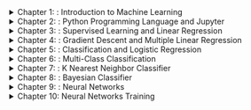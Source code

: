 <details>
  <summary>Chapter 1: : Introduction to Machine Learning</summary>

# Quiz for Document 1: Introduction to Machine Learning

1. **What is Machine Learning?**
   - A) A process that requires explicit programming for every task
   - B) A field that gives computers the ability to learn without explicit programming
   - C) A subset of hardware engineering
   - D) A database management technique

   <details>
     <summary>Answer and Explanation</summary>
     
     **Answer:** B  
     **Explanation:** Machine learning allows computers to learn from data without being explicitly programmed for every task. This enables systems to improve performance on specific tasks over time.
   </details>

2. **Who is considered one of the pioneers of machine learning?**
   - A) Albert Einstein
   - B) Arthur Samuel
   - C) Ada Lovelace
   - D) Alan Turing

   <details>
     <summary>Answer and Explanation</summary>
     
     **Answer:** B  
     **Explanation:** Arthur Samuel is known for defining machine learning as a field in which computers can learn from experience, without explicit programming.
   </details>

3. **What is one key reason for studying machine learning?**
   - A) It allows building physical robots
   - B) It opens up career opportunities and addresses the rise in demand for ML skills
   - C) It is a required skill for all engineering disciplines
   - D) It has low computational requirements

   <details>
     <summary>Answer and Explanation</summary>
     
     **Answer:** B  
     **Explanation:** ML is highly valued in today's tech-driven job market, and there is a growing need for skills in this area.
   </details>

4. **Which of the following is a type of machine learning?**
   - A) Regression-only learning
   - B) Supervised, unsupervised, and reinforcement learning
   - C) Pure programming
   - D) Computational analysis

   <details>
     <summary>Answer and Explanation</summary>
     
     **Answer:** B  
     **Explanation:** ML includes supervised learning, unsupervised learning, and reinforcement learning as its main types.
   </details>

5. **What is the significance of the 1980s for machine learning?**
   - A) Invention of support vector machines
   - B) Rediscovery of backpropagation, which spurred interest in neural networks
   - C) Development of the Python language
   - D) Discovery of deep learning

   <details>
     <summary>Answer and Explanation</summary>
     
     **Answer:** B  
     **Explanation:** The backpropagation algorithm was rediscovered in the 1980s, which helped to revitalize research in neural networks.
   </details>

6. **Which of the following best describes Artificial Intelligence (AI)?**
   - A) It is solely focused on data processing
   - B) AI refers to systems that perceive their environment and act to achieve goals
   - C) It is another term for machine learning
   - D) It is only used for image processing

   <details>
     <summary>Answer and Explanation</summary>
     
     **Answer:** B  
     **Explanation:** AI involves creating systems that interact with their environment to achieve specific goals, of which machine learning is a component.
   </details>

7. **What major event affected AI and ML research during the 1970s?**
   - A) Increased government funding
   - B) The first commercial use of neural networks
   - C) AI Winter, a period of reduced funding and interest in AI
   - D) Invention of reinforcement learning

   <details>
     <summary>Answer and Explanation</summary>
     
     **Answer:** C  
     **Explanation:** The 1970s saw the AI Winter, a period where funding and enthusiasm for AI research decreased significantly.
   </details>

8. **What does the term "Generative AI" refer to?**
   - A) AI that generates data through predefined algorithms
   - B) A blend of supervised and unsupervised learning for creating new data
   - C) AI used for clustering data only
   - D) A database management system

   <details>
     <summary>Answer and Explanation</summary>
     
     **Answer:** B  
     **Explanation:** Generative AI combines supervised and unsupervised learning techniques to create new, synthetic data.
   </details>

9. **Which field does machine learning directly connect with?**
   - A) Quantum mechanics
   - B) Astrophysics
   - C) Data Science
   - D) Meteorology

   <details>
     <summary>Answer and Explanation</summary>
     
     **Answer:** C  
     **Explanation:** Machine learning is closely related to data science, as it provides tools for analyzing and deriving insights from data.
   </details>

10. **What is a primary challenge that machine learning aims to address?**
    - A) Replicating AI for creative arts
    - B) Automating web development
    - C) Deriving insights and patterns from large data sets
    - D) Building more efficient physical hardware

   <details>
     <summary>Answer and Explanation</summary>
     
     **Answer:** C  
     **Explanation:** ML is largely focused on uncovering patterns and generating predictions from complex datasets.
   </details>

---

</details>
<details>
  <summary>Chapter 2: : Python Programming Language and Jupyter</summary>

# Quiz for Document 2: Python Programming Language and Jupyter

1. **Who developed Python and in what year?**
   - A) Guido van Rossum, 1989
   - B) Bjarne Stroustrup, 1989
   - C) Dennis Ritchie, 1983
   - D) James Gosling, 1991

   <details>
     <summary>Answer and Explanation</summary>
     
     **Answer:** A  
     **Explanation:** Guido van Rossum developed Python in 1989 as a general-purpose, high-level programming language.
   </details>

2. **What is one reason Python is widely used in machine learning?**
   - A) It is low-level and fast for binary computations
   - B) It has extensive libraries for data analysis and visualization
   - C) It is designed specifically for mobile development
   - D) It does not support object-oriented programming

   <details>
     <summary>Answer and Explanation</summary>
     
     **Answer:** B  
     **Explanation:** Python's extensive libraries, like TensorFlow, Pandas, and Matplotlib, make it a popular choice for data science and ML.
   </details>

3. **Which library is commonly used for statistical graphics in Python?**
   - A) NumPy
   - B) Scikit-learn
   - C) Seaborn
   - D) TensorFlow

   <details>
     <summary>Answer and Explanation</summary>
     
     **Answer:** C  
     **Explanation:** Seaborn builds on Matplotlib and integrates closely with Pandas, focusing on statistical visualizations.
   </details>

4. **What is Jupyter Notebook primarily used for?**
   - A) Building and compiling software
   - B) Interactive computing and data visualization
   - C) Mobile app development
   - D) Web development

   <details>
     <summary>Answer and Explanation</summary>
     
     **Answer:** B  
     **Explanation:** Jupyter Notebooks are widely used for interactive computing and creating data visualizations.
   </details>

5. **Which of the following is NOT a feature of Python?**
   - A) Open-source
   - B) Portable across different OS
   - C) Machine-level programming
   - D) Easy syntax and readability

   <details>
     <summary>Answer and Explanation</summary>
     
     **Answer:** C  
     **Explanation:** Python is high-level and focuses on readability and development speed rather than machine-level programming.
   </details>

6. **What is an advantage of using Python in data science?**
   - A) High execution speed
   - B) Ability to handle big data without any external libraries
   - C) Large community and extensive libraries for data manipulation
   - D) Built-in data visualization without external libraries

   <details>
     <summary>Answer and Explanation</summary>
     
     **Answer:** C  
     **Explanation:** Python's popularity in data science is largely due to its robust community support and extensive libraries.
   </details>

7. **What type of language is Python classified as?**
   - A) Compiled
   - B) Machine language
   - C) Interpreted
   - D) Assembly

   <details>
     <summary>Answer and Explanation</summary>
     
     **Answer:** C  
     **Explanation:** Python is an interpreted language, making it accessible and easy to debug.
   </details>

8. **Which package would you use for numerical operations in Python?**
   - A) Pandas
   - B) Seaborn
   - C) NumPy
   - D) Matplotlib

   <details>
     <summary>Answer and Explanation</summary>
     
     **Answer:** C  
     **Explanation:** NumPy is specialized for numerical computations and is a foundational package in scientific computing.
   </details>

9. **In Python, what does the command `input()` do?**
   - A) Displays text
   - B) Imports a package
   - C) Accepts user input
   - D) Defines a function

   <details>
     <summary>Answer and Explanation</summary>
     
     **Answer:** C  
     **Explanation:** `input()` allows users to input data during runtime, returning it as a string.
   </details>

10. **Why is Anaconda often recommended for Python in ML?**
    - A) It speeds up computation
    - B) It is lightweight and only installs essential packages
    - C) It includes a suite of data science tools and libraries
    - D) It is only for web development

   <details>
     <summary>Answer and Explanation</summary>
     
     **Answer:** C  
     **Explanation:** Anaconda is recommended because it includes data science packages and tools, making it easy to set up an ML environment.
   </details>

---

</details>
<details>
  <summary>Chapter 3: : Supervised Learning and Linear Regression</summary>

# Quiz for Document 3: Supervised Learning and Linear Regression

1. **What is supervised learning?**
   - A) Learning with labeled data
   - B) Learning with unlabeled data
   - C) Learning without any data
   - D) Learning by trial and error

   <details>
     <summary>Answer and Explanation</summary>
     
     **Answer:** A  
     **Explanation:** In supervised learning, models are trained on labeled data, where both inputs and correct outputs are provided.
   </details>

2. **What type of model is used in predicting salary based on experience?**
   - A) Classification
   - B) Clustering
   - C) Regression
   - D) Reinforcement learning

   <details>
     <summary>Answer and Explanation</summary>
     
     **Answer:** C  
     **Explanation:** Predicting salary based on experience is a regression task because it involves continuous output values.
   </details>

3. **What is a 'feature' in the context of supervised learning?**
   - A) The output variable
   - B) An input variable used to make predictions
   - C) The name of the model
   - D) A data point's label

   <details>
     <summary>Answer and Explanation</summary>
     
     **Answer:** B  
     **Explanation:** Features are the input variables that provide information for the model to make predictions.
   </details>

4. **What is a primary objective of a cost function in regression?**
   - A) Maximizing feature value
   - B) Minimizing the difference between predictions and actual values
   - C) Making predictions categorical
   - D) Determining data labels

   <details>
     <summary>Answer and Explanation</summary>
     
     **Answer:** B  
     **Explanation:** A cost function quantifies the difference between predicted and actual values, aiming to minimize this difference for accuracy.
   </details>

5. **Which of the following is a correct example of linear regression?**
   - A) Predicting if an email is spam
   - B) Predicting house price based on square footage
   - C) Determining the color of a fruit
   - D) Grouping similar products

   <details>
     <summary>Answer and Explanation</summary>
     
     **Answer:** B  
     **Explanation:** Predicting house price based on square footage is a linear regression problem because it involves a continuous outcome.
   </details>

6. **In supervised learning, what is an 'output' variable often called?**
   - A) Label or target
   - B) Feature
   - C) Sample
   - D) Instance

   <details>
     <summary>Answer and Explanation</summary>
     
     **Answer:** A  
     **Explanation:** The output variable, which the model aims to predict, is referred to as the target or label in supervised learning.
   </details>

7. **What is the role of a 'training set' in machine learning?**
   - A) To test the model's accuracy
   - B) To provide data for the model to learn patterns
   - C) To store final model results
   - D) To discard outliers

   <details>
     <summary>Answer and Explanation</summary>
     
     **Answer:** B  
     **Explanation:** The training set is used to teach the model patterns in the data by adjusting model parameters.
   </details>

8. **Which of the following best describes a 'hypothesis' in machine learning?**
   - A) A model's predictions on unseen data
   - B) A function mapping inputs to outputs
   - C) A test result
   - D) A method of data preprocessing

   <details>
     <summary>Answer and Explanation</summary>
     
     **Answer:** B  
     **Explanation:** The hypothesis in ML refers to the function or model that maps inputs to outputs based on learned parameters.
   </details>

9. **What is 'overfitting' in supervised learning?**
   - A) When a model fails to capture patterns in the training data
   - B) When a model generalizes well to new data
   - C) When a model learns noise instead of the actual patterns in training data
   - D) When a model is too simple for the data

   <details>
     <summary>Answer and Explanation</summary>
     
     **Answer:** C  
     **Explanation:** Overfitting occurs when a model captures noise or random fluctuations in the training data, leading to poor generalization on new data.
   </details>

10. **In linear regression, what is the purpose of the line of best fit?**
    - A) To perfectly fit every data point
    - B) To find the most complex model possible
    - C) To minimize the difference between predicted and actual values
    - D) To only use half of the data points

   <details>
     <summary>Answer and Explanation</summary>
     
     **Answer:** C  
     **Explanation:** The line of best fit in linear regression is chosen to minimize the difference between the model's predictions and the actual values in the data.
   </details>

---

</details>
<details>
  <summary>Chapter 4: : Gradient Descent and Multiple Linear Regression</summary>

# Quiz for Document 4: Gradient Descent and Multiple Linear Regression

1. **What is the main goal of the Gradient Descent algorithm?**
   - A) To increase the cost function
   - B) To find the maximum point in a dataset
   - C) To minimize the cost function
   - D) To make random updates to parameters

   <details>
     <summary>Answer and Explanation</summary>
     
     **Answer:** C  
     **Explanation:** Gradient Descent aims to find the minimum of the cost function by iteratively updating parameters to reduce error.
   </details>

2. **In Gradient Descent, what is the purpose of the learning rate?**
   - A) To determine the maximum number of iterations
   - B) To control the step size for each parameter update
   - C) To reset parameters after each iteration
   - D) To ensure that all data points are used

   <details>
     <summary>Answer and Explanation</summary>
     
     **Answer:** B  
     **Explanation:** The learning rate controls the size of each step in the parameter update, balancing convergence speed and stability.
   </details>

3. **Which of the following issues can occur if the learning rate is set too high?**
   - A) The model may converge slowly
   - B) The model will only work for linear problems
   - C) The model may overshoot and fail to converge
   - D) The model will ignore the cost function

   <details>
     <summary>Answer and Explanation</summary>
     
     **Answer:** C  
     **Explanation:** A high learning rate can cause the model to overshoot the minimum, leading to failure to converge or oscillation around the minimum.
   </details>

4. **What is a characteristic of the cost function in linear regression?**
   - A) It has multiple local minima
   - B) It is a linear function of parameters
   - C) It has a unique global minimum
   - D) It can only be solved through trial and error

   <details>
     <summary>Answer and Explanation</summary>
     
     **Answer:** C  
     **Explanation:** The cost function in linear regression is convex, meaning it has a unique global minimum, which gradient descent can reliably find.
   </details>

5. **What does 'multiple linear regression' refer to?**
   - A) Regression with a single input variable
   - B) Regression with multiple output variables
   - C) Regression with multiple input features
   - D) A clustering technique

   <details>
     <summary>Answer and Explanation</summary>
     
     **Answer:** C  
     **Explanation:** Multiple linear regression involves using multiple input features (variables) to predict an output variable.
   </details>

6. **Which operation is commonly used to represent multiple linear regression in matrix form?**
   - A) Addition
   - B) Matrix multiplication
   - C) Transposition
   - D) Inversion

   <details>
     <summary>Answer and Explanation</summary>
     
     **Answer:** B  
     **Explanation:** Matrix multiplication is used in multiple linear regression to represent the linear combination of multiple features and their corresponding weights.
   </details>

7. **What is 'feature engineering'?**
   - A) Selecting only the output variable
   - B) Modifying or creating input features to improve model performance
   - C) Ignoring outliers in the data
   - D) Focusing only on linear relationships

   <details>
     <summary>Answer and Explanation</summary>
     
     **Answer:** B  
     **Explanation:** Feature engineering involves transforming or creating new input features to help the model better capture patterns in the data.
   </details>

8. **What can cause Gradient Descent to get stuck and fail to find the best solution?**
   - A) Presence of a global minimum
   - B) Use of a high learning rate
   - C) Falling into a local minimum
   - D) Having a low cost function value

   <details>
     <summary>Answer and Explanation</summary>
     
     **Answer:** C  
     **Explanation:** Gradient Descent can get stuck in a local minimum, especially in non-convex cost functions, though this is less of an issue in linear regression.
   </details>

9. **How does polynomial regression differ from linear regression?**
   - A) It only uses binary output variables
   - B) It allows the model to capture non-linear relationships
   - C) It reduces the number of input features
   - D) It does not require a cost function

   <details>
     <summary>Answer and Explanation</summary>
     
     **Answer:** B  
     **Explanation:** Polynomial regression allows for capturing non-linear relationships by including higher powers of input features.
   </details>

10. **What is the primary purpose of using vectorization in multiple linear regression?**
    - A) To reduce the number of features
    - B) To speed up computations
    - C) To make the model linear
    - D) To ensure convergence

   <details>
     <summary>Answer and Explanation</summary>
     
     **Answer:** B  
     **Explanation:** Vectorization helps to perform operations efficiently in a single step, significantly speeding up the computation process.
   </details>

---

</details>
<details>
  <summary>Chapter 5: : Classification and Logistic Regression</summary>

# Quiz for Document 5: Classification and Logistic Regression

1. **What is the main goal of classification in machine learning?**
   - A) To predict continuous values
   - B) To categorize data into discrete classes
   - C) To find correlations between variables
   - D) To perform clustering

   <details>
     <summary>Answer and Explanation</summary>
     
     **Answer:** B  
     **Explanation:** Classification aims to assign data points to discrete classes or categories based on their features.
   </details>

2. **Logistic regression is typically used for which type of problem?**
   - A) Clustering
   - B) Regression
   - C) Classification
   - D) Dimensionality reduction

   <details>
     <summary>Answer and Explanation</summary>
     
     **Answer:** C  
     **Explanation:** Logistic regression is commonly used for binary classification problems, predicting a probability that a given data point belongs to a specific class.
   </details>

3. **Which of the following is an example of a binary classification task?**
   - A) Predicting house prices
   - B) Classifying emails as spam or not spam
   - C) Recommending products to users
   - D) Grouping customers based on behavior

   <details>
     <summary>Answer and Explanation</summary>
     
     **Answer:** B  
     **Explanation:** Binary classification involves two possible outcomes, such as classifying an email as spam (1) or not spam (0).
   </details>

4. **What function is commonly used as the activation function in logistic regression?**
   - A) Linear function
   - B) Exponential function
   - C) Sigmoid function
   - D) Polynomial function

   <details>
     <summary>Answer and Explanation</summary>
     
     **Answer:** C  
     **Explanation:** The sigmoid function is used in logistic regression as it outputs values between 0 and 1, which can be interpreted as probabilities.
   </details>

5. **What does the sigmoid function output represent in logistic regression?**
   - A) The actual output class
   - B) The linear transformation of inputs
   - C) The probability of a data point belonging to a certain class
   - D) The mean squared error

   <details>
     <summary>Answer and Explanation</summary>
     
     **Answer:** C  
     **Explanation:** The sigmoid function output represents the probability of a data point belonging to the positive class, ranging from 0 to 1.
   </details>

6. **What is the purpose of the decision boundary in logistic regression?**
   - A) To maximize the output values
   - B) To separate data points based on their features
   - C) To perform feature scaling
   - D) To minimize the cost function

   <details>
     <summary>Answer and Explanation</summary>
     
     **Answer:** B  
     **Explanation:** The decision boundary in logistic regression is used to separate data points into classes based on their predicted probabilities.
   </details>

7. **How do you interpret an output probability of 0.7 in logistic regression?**
   - A) The model is 70% confident the data point belongs to the positive class
   - B) The data point has a 30% chance of being correct
   - C) The model made an error in predicting the class
   - D) The output should be adjusted to 1

   <details>
     <summary>Answer and Explanation</summary>
     
     **Answer:** A  
     **Explanation:** An output probability of 0.7 means the model is 70% confident that the data point belongs to the positive class (typically coded as 1).
   </details>

8. **What is the logistic cost function used for?**
   - A) To measure the accuracy of predictions
   - B) To calculate the distance between data points
   - C) To quantify the error between predicted and actual class labels
   - D) To minimize the number of features

   <details>
     <summary>Answer and Explanation</summary>
     
     **Answer:** C  
     **Explanation:** The logistic cost function, also called the log-loss function, measures the error between the model’s predictions and the actual class labels.
   </details>

9. **What issue does logistic regression address by using a sigmoid function instead of a linear function?**
   - A) It reduces the computation time
   - B) It provides output in the range (0, 1) for probabilistic interpretation
   - C) It eliminates the need for training data
   - D) It makes the output a continuous variable

   <details>
     <summary>Answer and Explanation</summary>
     
     **Answer:** B  
     **Explanation:** The sigmoid function restricts the output to the (0, 1) range, making it interpretable as a probability, unlike a linear function which could produce values outside this range.
   </details>

10. **How does logistic regression handle multiple input features for classification?**
    - A) By ignoring additional features
    - B) By applying separate models for each feature
    - C) By creating a linear combination of all input features
    - D) By clustering features before classification

   <details>
     <summary>Answer and Explanation</summary>
     
     **Answer:** C  
     **Explanation:** Logistic regression uses a linear combination of all input features and then applies the sigmoid function to produce a probability for classification.
   </details>

---

</details>
<details>
  <summary>Chapter 6: : Multi-Class Classification</summary>

# Quiz for Document 6: Multi-Class Classification

1. **What is multi-class classification?**
   - A) Classification with two classes
   - B) Classification with more than two classes
   - C) Regression using multiple inputs
   - D) Clustering data into groups

   <details>
     <summary>Answer and Explanation</summary>
     
     **Answer:** B  
     **Explanation:** Multi-class classification involves categorizing data into more than two distinct classes.
   </details>

2. **Which of the following is a common approach to handle multi-class classification problems?**
   - A) Binary segmentation
   - B) Decision trees only
   - C) One-vs-All (OvA) or One-vs-One (OvO)
   - D) Clustering algorithms

   <details>
     <summary>Answer and Explanation</summary>
     
     **Answer:** C  
     **Explanation:** One-vs-All and One-vs-One are common strategies to extend binary classifiers to handle multi-class classification.
   </details>

3. **What is the One-vs-All (OvA) approach?**
   - A) Creating one classifier for each pair of classes
   - B) Creating multiple classifiers to distinguish one class from all others
   - C) Grouping all classes together in one classifier
   - D) Ignoring one class at a time

   <details>
     <summary>Answer and Explanation</summary>
     
     **Answer:** B  
     **Explanation:** In OvA, one classifier is created for each class to distinguish it from all other classes.
   </details>

4. **How does the One-vs-One (OvO) approach work?**
   - A) By comparing each class against all classes at once
   - B) By creating classifiers for each pair of classes
   - C) By clustering similar classes together
   - D) By using a single classifier for all classes

   <details>
     <summary>Answer and Explanation</summary>
     
     **Answer:** B  
     **Explanation:** OvO involves creating a binary classifier for each possible pair of classes.
   </details>

5. **Which algorithm is naturally suited for multi-class classification without needing OvA or OvO?**
   - A) Logistic Regression
   - B) Naive Bayes
   - C) K-Nearest Neighbors (KNN)
   - D) Decision Trees

   <details>
     <summary>Answer and Explanation</summary>
     
     **Answer:** D  
     **Explanation:** Decision Trees can handle multi-class classification inherently, without needing OvA or OvO.
   </details>

6. **What is a potential downside of using the OvO approach?**
   - A) It only works for binary classification
   - B) It ignores some classes during training
   - C) It requires training many classifiers, which can be computationally expensive
   - D) It is less accurate than OvA

   <details>
     <summary>Answer and Explanation</summary>
     
     **Answer:** C  
     **Explanation:** OvO can be computationally expensive due to the large number of classifiers needed for each pair of classes.
   </details>

7. **In multi-class classification, what does the term "overfitting" mean?**
   - A) The model performs well on unseen data
   - B) The model memorizes training data too closely, failing to generalize to new data
   - C) The model predicts multiple classes at once
   - D) The model simplifies the decision boundaries

   <details>
     <summary>Answer and Explanation</summary>
     
     **Answer:** B  
     **Explanation:** Overfitting occurs when a model learns noise or specifics from the training data, leading to poor generalization on new data.
   </details>

8. **Which of the following techniques can help reduce overfitting in multi-class classification?**
   - A) Increasing model complexity
   - B) Collecting more data or using regularization
   - C) Ignoring outliers
   - D) Reducing the number of classes

   <details>
     <summary>Answer and Explanation</summary>
     
     **Answer:** B  
     **Explanation:** Overfitting can be reduced by collecting more data, using techniques like regularization, or employing simpler models.
   </details>

9. **Which evaluation metric is especially useful for multi-class classification?**
   - A) Mean Squared Error (MSE)
   - B) Root Mean Squared Error (RMSE)
   - C) Confusion Matrix
   - D) R-squared value

   <details>
     <summary>Answer and Explanation</summary>
     
     **Answer:** C  
     **Explanation:** A confusion matrix provides detailed information on the performance of a model across multiple classes.
   </details>

10. **What is a limitation of using accuracy as an evaluation metric in multi-class classification?**
    - A) It ignores true negatives
    - B) It can be misleading if the class distribution is imbalanced
    - C) It only works for binary classification
    - D) It does not consider training time

   <details>
     <summary>Answer and Explanation</summary>
     
     **Answer:** B  
     **Explanation:** Accuracy may be misleading in cases of imbalanced classes, as it could be high even if the model performs poorly on minority classes.
   </details>

---

</details>
<details>
  <summary>Chapter 7: : K Nearest Neighbor Classifier</summary>

# Quiz for Document 7: K Nearest Neighbor Classifier

1. **What is the main concept behind the K-Nearest Neighbors (KNN) algorithm?**
   - A) Using a decision tree to classify data
   - B) Finding the most distant data points
   - C) Classifying a data point based on the majority class of its nearest neighbors
   - D) Predicting probabilities rather than classes

   <details>
     <summary>Answer and Explanation</summary>
     
     **Answer:** C  
     **Explanation:** KNN classifies a data point based on the majority class of its 'k' nearest neighbors in the feature space.
   </details>

2. **In the KNN algorithm, what does the parameter 'k' represent?**
   - A) The total number of classes
   - B) The number of nearest neighbors considered for classification
   - C) The distance between data points
   - D) The number of features

   <details>
     <summary>Answer and Explanation</summary>
     
     **Answer:** B  
     **Explanation:** The parameter 'k' represents the number of closest neighbors used to determine the class of a data point.
   </details>

3. **What happens if 'k' is set to 1 in the KNN algorithm?**
   - A) The algorithm uses all data points for classification
   - B) The algorithm relies only on the nearest neighbor for classification
   - C) The model becomes more generalized
   - D) The algorithm fails to work

   <details>
     <summary>Answer and Explanation</summary>
     
     **Answer:** B  
     **Explanation:** With 'k' set to 1, KNN will classify a data point based on the closest single neighbor, which may lead to overfitting.
   </details>

4. **Which distance metric is commonly used in KNN?**
   - A) Euclidean distance
   - B) Hamming distance
   - C) Manhattan distance
   - D) All of the above

   <details>
     <summary>Answer and Explanation</summary>
     
     **Answer:** D  
     **Explanation:** KNN can use various distance metrics, including Euclidean, Manhattan, and Hamming distances, depending on the data and problem.
   </details>

5. **What is a potential drawback of setting a high value for 'k' in KNN?**
   - A) It makes the algorithm run faster
   - B) It may cause underfitting by averaging out the data too much
   - C) It increases the risk of overfitting
   - D) It ignores the majority class

   <details>
     <summary>Answer and Explanation</summary>
     
     **Answer:** B  
     **Explanation:** A high 'k' value can cause underfitting by making the model too generalized, as it includes distant neighbors that may dilute the class information.
   </details>

6. **How does KNN handle classification and regression differently?**
   - A) It uses the mean of neighbors for classification and the mode for regression
   - B) It uses the majority class for classification and the average value for regression
   - C) It does not work for regression
   - D) It requires different distance metrics for each

   <details>
     <summary>Answer and Explanation</summary>
     
     **Answer:** B  
     **Explanation:** For classification, KNN uses the majority class among neighbors, while for regression, it calculates the average of the neighbors' values.
   </details>

7. **What is the main disadvantage of the KNN algorithm?**
   - A) It has a high training time
   - B) It cannot handle categorical data
   - C) It is computationally expensive during prediction
   - D) It is only used for binary classification

   <details>
     <summary>Answer and Explanation</summary>
     
     **Answer:** C  
     **Explanation:** KNN is computationally expensive during prediction because it requires calculating the distance to all points in the dataset.
   </details>

8. **How does cross-validation help in selecting the optimal value of 'k' for KNN?**
   - A) It trains the model on all data points
   - B) It finds the value of 'k' that minimizes validation error
   - C) It makes the model more complex
   - D) It increases the training dataset

   <details>
     <summary>Answer and Explanation</summary>
     
     **Answer:** B  
     **Explanation:** Cross-validation helps select the value of 'k' by evaluating different 'k' values and choosing the one with the lowest validation error.
   </details>

9. **What type of machine learning model is KNN considered to be?**
   - A) Generative model
   - B) Instance-based or lazy learner
   - C) Parametric model
   - D) Deep learning model

   <details>
     <summary>Answer and Explanation</summary>
     
     **Answer:** B  
     **Explanation:** KNN is an instance-based or lazy learning algorithm because it doesn't learn a model during training but rather makes predictions based on stored data.
   </details>

10. **Which of the following situations is KNN most suitable for?**
    - A) High-dimensional data with many irrelevant features
    - B) Small datasets with a clear separation between classes
    - C) Real-time predictions on very large datasets
    - D) Data with many missing values

   <details>
     <summary>Answer and Explanation</summary>
     
     **Answer:** B  
     **Explanation:** KNN works well on small datasets with clear class separation. It struggles with high-dimensional data and real-time predictions on large datasets due to computational costs.
   </details>

---

</details>
<details>
  <summary>Chapter 8: : Bayesian Classifier</summary>

# Quiz for Document 8: Bayesian Classifier

1. **What is Bayesian inference primarily based on?**
   - A) Calculating the Euclidean distance
   - B) Finding patterns in unlabeled data
   - C) Updating probabilities based on new evidence
   - D) Clustering data points

   <details>
     <summary>Answer and Explanation</summary>
     
     **Answer:** C  
     **Explanation:** Bayesian inference involves updating the probability of a hypothesis as new evidence or data becomes available.
   </details>

2. **What does Bayes' theorem calculate?**
   - A) The probability of a single event occurring
   - B) The probability of an event, given the occurrence of another event
   - C) The distance between two data points
   - D) The average of a set of values

   <details>
     <summary>Answer and Explanation</summary>
     
     **Answer:** B  
     **Explanation:** Bayes' theorem calculates the probability of an event occurring given that another event has occurred.
   </details>

3. **Which of the following is an example of conditional probability?**
   - A) The chance of rain tomorrow
   - B) The chance of a person having a disease given that they tested positive
   - C) The probability of flipping heads on a coin
   - D) The probability of drawing an ace from a deck

   <details>
     <summary>Answer and Explanation</summary>
     
     **Answer:** B  
     **Explanation:** Conditional probability is the probability of an event (having a disease) given that another event (testing positive) has already occurred.
   </details>

4. **In the context of a Bayesian classifier, what is a 'prior'?**
   - A) The likelihood of observing the data
   - B) The initial probability of an event before new evidence is considered
   - C) The final probability after considering all evidence
   - D) A distance measure between classes

   <details>
     <summary>Answer and Explanation</summary>
     
     **Answer:** B  
     **Explanation:** The prior is the initial probability of a hypothesis or event before new evidence is taken into account.
   </details>

5. **What is the purpose of a 'likelihood' in Bayes' theorem?**
   - A) To measure the initial probability of an event
   - B) To calculate the cost function
   - C) To determine how probable observed data is under a certain hypothesis
   - D) To increase the number of features

   <details>
     <summary>Answer and Explanation</summary>
     
     **Answer:** C  
     **Explanation:** The likelihood represents how likely the observed data is given a particular hypothesis.
   </details>

6. **What is the posterior probability in Bayesian inference?**
   - A) The probability of the hypothesis before considering evidence
   - B) The probability of the evidence alone
   - C) The updated probability of a hypothesis after considering evidence
   - D) The final step in calculating the mean

   <details>
     <summary>Answer and Explanation</summary>
     
     **Answer:** C  
     **Explanation:** The posterior probability is the updated probability of a hypothesis after incorporating new evidence.
   </details>

7. **Which of the following is a common assumption in a Naive Bayes classifier?**
   - A) Features are dependent on each other
   - B) Features are independent given the class
   - C) All data points have the same probability
   - D) The classifier is non-parametric

   <details>
     <summary>Answer and Explanation</summary>
     
     **Answer:** B  
     **Explanation:** Naive Bayes assumes that features are conditionally independent given the class label, which simplifies calculations.
   </details>

8. **What is one advantage of using a Bayesian classifier?**
   - A) It requires a large dataset to perform well
   - B) It is sensitive to irrelevant features
   - C) It can handle missing data effectively
   - D) It is only suitable for binary classification

   <details>
     <summary>Answer and Explanation</summary>
     
     **Answer:** C  
     **Explanation:** Bayesian classifiers, particularly Naive Bayes, can handle missing data by marginalizing over the missing values.
   </details>

9. **How does a Bayesian classifier determine the class of a new data point?**
   - A) By choosing the class with the highest posterior probability
   - B) By calculating the mean of all features
   - C) By maximizing the Euclidean distance
   - D) By calculating the median of the data

   <details>
     <summary>Answer and Explanation</summary>
     
     **Answer:** A  
     **Explanation:** A Bayesian classifier assigns a data point to the class with the highest posterior probability after evaluating the evidence.
   </details>

10. **What is a major limitation of the Naive Bayes classifier?**
    - A) It cannot handle large datasets
    - B) It is computationally expensive
    - C) It assumes conditional independence among features, which may not hold in practice
    - D) It requires extensive training

   <details>
     <summary>Answer and Explanation</summary>
     
     **Answer:** C  
     **Explanation:** Naive Bayes assumes conditional independence of features, which is often an unrealistic assumption in real-world data, potentially reducing its accuracy.
   </details>

---

</details>
<details>
  <summary>Chapter 9: : Neural Networks</summary>

# Quiz for Document 9: Neural Networks

1. **What is a neural network inspired by?**
   - A) The structure of biological neurons in the brain
   - B) The structure of a computer's CPU
   - C) Chemical reactions in cells
   - D) The internet's network topology

   <details>
     <summary>Answer and Explanation</summary>
     
     **Answer:** A  
     **Explanation:** Neural networks are inspired by the structure and function of biological neurons in the brain, where neurons process and transmit information.
   </details>

2. **What is a perceptron?**
   - A) A type of deep neural network
   - B) A single layer neural network unit
   - C) A machine learning model for unsupervised learning
   - D) A clustering algorithm

   <details>
     <summary>Answer and Explanation</summary>
     
     **Answer:** B  
     **Explanation:** A perceptron is a single-layer neural network unit used as a basic building block in neural networks for binary classification tasks.
   </details>

3. **Which of the following describes a feedforward neural network?**
   - A) Data flows in cycles
   - B) Data flows in one direction, from input to output
   - C) The network must have only one hidden layer
   - D) The network constantly updates its weights

   <details>
     <summary>Answer and Explanation</summary>
     
     **Answer:** B  
     **Explanation:** In a feedforward neural network, data flows in one direction—from input nodes, through hidden layers, to output nodes—without cycles.
   </details>

4. **What is the purpose of an activation function in a neural network?**
   - A) To reset the weights
   - B) To determine the learning rate
   - C) To introduce non-linearity into the model
   - D) To normalize the output

   <details>
     <summary>Answer and Explanation</summary>
     
     **Answer:** C  
     **Explanation:** Activation functions introduce non-linearity, allowing the neural network to model complex, non-linear relationships in the data.
   </details>

5. **Which activation function outputs values between 0 and 1?**
   - A) ReLU
   - B) Tanh
   - C) Sigmoid
   - D) Linear

   <details>
     <summary>Answer and Explanation</summary>
     
     **Answer:** C  
     **Explanation:** The sigmoid activation function maps input values to a range between 0 and 1, making it suitable for probabilistic interpretation.
   </details>

6. **What is backpropagation used for in neural networks?**
   - A) Initializing weights
   - B) Updating weights based on the error gradient
   - C) Increasing the number of layers
   - D) Decreasing the learning rate

   <details>
     <summary>Answer and Explanation</summary>
     
     **Answer:** B  
     **Explanation:** Backpropagation is an algorithm used to update the weights in a neural network by calculating the gradient of the error with respect to each weight.
   </details>

7. **Why is ReLU commonly used in hidden layers of neural networks?**
   - A) It reduces the vanishing gradient problem
   - B) It provides probabilistic outputs
   - C) It decreases the number of required layers
   - D) It only activates for positive values

   <details>
     <summary>Answer and Explanation</summary>
     
     **Answer:** A  
     **Explanation:** ReLU helps mitigate the vanishing gradient problem, which can occur with other activation functions like sigmoid or tanh in deeper networks.
   </details>

8. **What is a multi-layer perceptron (MLP)?**
   - A) A network with a single layer
   - B) A neural network with multiple layers of perceptrons
   - C) A clustering algorithm
   - D) A type of unsupervised model

   <details>
     <summary>Answer and Explanation</summary>
     
     **Answer:** B  
     **Explanation:** An MLP is a neural network with multiple layers of perceptrons, including input, hidden, and output layers.
   </details>

9. **What is an epoch in the context of neural networks?**
   - A) A single pass through the entire dataset
   - B) The initial state of the neural network
   - C) The number of hidden layers
   - D) A subset of the training data

   <details>
     <summary>Answer and Explanation</summary>
     
     **Answer:** A  
     **Explanation:** An epoch is one complete pass through the entire training dataset, which is often repeated many times to train the network fully.
   </details>

10. **What is one advantage of using a neural network over traditional machine learning models?**
    - A) It requires less data
    - B) It can automatically discover complex patterns and relationships in large datasets
    - C) It does not require tuning
    - D) It always performs better than other models

   <details>
     <summary>Answer and Explanation</summary>
     
     **Answer:** B  
     **Explanation:** Neural networks are powerful because they can automatically capture complex patterns and relationships in large datasets, especially when data is high-dimensional.
   </details>

---

</details>
<details>
  <summary>Chapter 10: Neural Networks Training</summary>

# Quiz for Document 10: Neural Networks Training

1. **What is the first step in training a neural network?**
   - A) Specifying the model’s input and output layers
   - B) Specifying the cost function
   - C) Initializing random values for the weights
   - D) Setting the learning rate

   <details>
     <summary>Answer and Explanation</summary>
     
     **Answer:** A  
     **Explanation:** The first step in training a neural network is to define the structure, including input and output layers and how data flows through the network.
   </details>

2. **What is the purpose of a loss function in neural network training?**
   - A) To increase the network's complexity
   - B) To provide a measure of error between predicted and actual outputs
   - C) To initialize the weights
   - D) To set the learning rate

   <details>
     <summary>Answer and Explanation</summary>
     
     **Answer:** B  
     **Explanation:** The loss function quantifies the difference between the network’s predictions and the actual labels, guiding weight updates.
   </details>

3. **Which of the following is a commonly used loss function for binary classification?**
   - A) Mean Squared Error
   - B) Cross-Entropy Loss
   - C) Hinge Loss
   - D) Mean Absolute Error

   <details>
     <summary>Answer and Explanation</summary>
     
     **Answer:** B  
     **Explanation:** Cross-Entropy Loss is often used in binary classification as it effectively penalizes incorrect predictions in probabilistic terms.
   </details>

4. **What role does the learning rate play in neural network training?**
   - A) It defines the structure of the network
   - B) It sets the initial values of the weights
   - C) It controls the size of each step in the weight update process
   - D) It adjusts the number of epochs

   <details>
     <summary>Answer and Explanation</summary>
     
     **Answer:** C  
     **Explanation:** The learning rate controls the magnitude of weight updates during training, influencing convergence speed and stability.
   </details>

5. **Which of the following activation functions is commonly used in hidden layers due to its efficiency and effectiveness?**
   - A) Sigmoid
   - B) ReLU
   - C) Tanh
   - D) Softmax

   <details>
     <summary>Answer and Explanation</summary>
     
     **Answer:** B  
     **Explanation:** ReLU (Rectified Linear Unit) is widely used in hidden layers due to its efficiency in computation and ability to mitigate the vanishing gradient problem.
   </details>

6. **What is the purpose of using multiple epochs during training?**
   - A) To train on different datasets
   - B) To reduce the complexity of the network
   - C) To allow the network multiple passes over the dataset for better learning
   - D) To decrease the learning rate

   <details>
     <summary>Answer and Explanation</summary>
     
     **Answer:** C  
     **Explanation:** Multiple epochs allow the network to make several passes over the dataset, which can improve learning and model accuracy.
   </details>

7. **What does overfitting mean in the context of neural network training?**
   - A) The network fails to learn from the data
   - B) The network generalizes well to new data
   - C) The network learns too closely to the training data, performing poorly on new data
   - D) The network has a low training error

   <details>
     <summary>Answer and Explanation</summary>
     
     **Answer:** C  
     **Explanation:** Overfitting occurs when a neural network learns the training data too well, resulting in poor generalization to unseen data.
   </details>

8. **What is dropout, and why is it used in neural networks?**
   - A) A technique for initializing weights
   - B) A method to increase the number of hidden layers
   - C) A regularization technique that randomly drops neurons during training to prevent overfitting
   - D) A method to speed up training by reducing data

   <details>
     <summary>Answer and Explanation</summary>
     
     **Answer:** C  
     **Explanation:** Dropout is a regularization technique that randomly drops neurons during training to reduce dependency on specific neurons and improve generalization.
   </details>

9. **What does a validation set help to monitor during training?**
   - A) It provides data for final testing
   - B) It helps assess the model’s performance on unseen data to detect overfitting
   - C) It replaces the need for a test set
   - D) It optimizes the cost function

   <details>
     <summary>Answer and Explanation</summary>
     
     **Answer:** B  
     **Explanation:** A validation set is used to evaluate the model’s performance on unseen data during training, helping to monitor for overfitting.
   </details>

10. **When is the softmax activation function typically used in neural networks?**
    - A) In the hidden layers for non-linear transformations
    - B) In the output layer for multi-class classification
    - C) In binary classification only
    - D) For normalization of input data

   <details>
     <summary>Answer and Explanation</summary>
     
     **Answer:** B  
     **Explanation:** Softmax is often used in the output layer for multi-class classification problems, as it provides a probability distribution across multiple classes.
   </details>

---


</details>
